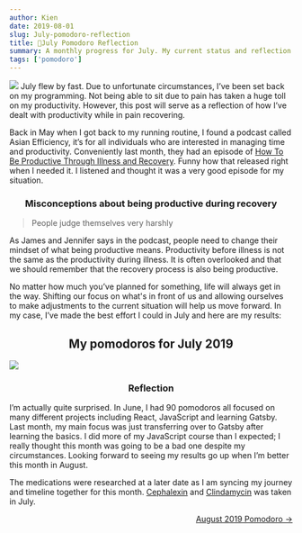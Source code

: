 ```yaml
---
author: Kien
date: 2019-08-01
slug: July-pomodoro-reflection
title: 🍅July Pomodoro Reflection
summary: A monthly progress for July. My current status and reflection on my productivity, goals and achievements.
tags: ['pomodoro']
---
```


![](https://images.unsplash.com/photo-1504279412591-227dd2310b22?ixlib=rb-1.2.1&ixid=eyJhcHBfaWQiOjEyMDd9&auto=format&fit=crop&w=1350&q=80)
July flew by fast. Due to unfortunate circumstances, I’ve been set back on my programming. Not being able to sit due to pain has taken a huge toll on my productivity. However, this post will serve as a reflection of how I’ve dealt with productivity while in pain recovering.

Back in May when I got back to my running routine, I found a podcast called Asian Efficiency, it’s for all individuals who are interested in managing time and productivity. Conveniently last month, they had an episode of <a href="http://www.asianefficiency.com/podcast/256-illness-recovery/" target="_blank">How To Be Productive Through Illness and Recovery</a>. Funny how that released right when I needed it. I listened and thought it was a very good episode for my situation.

### <center>Misconceptions about being productive during recovery</center>

<blockquote> People judge themselves very harshly </blockquote>

As James and Jennifer says in the podcast, people need to change their mindset of what being productive means. Productivity before illness is not the same as the productivity during illness. It is often overlooked and that we should remember that the recovery process is also being productive.

No matter how much you’ve planned for something, life will always get in the way. Shifting our focus on what's in front of us and allowing ourselves to make adjustments to the current situation will help us move forward. In my case, I’ve made the best effort I could in July and here are my results:

## <center> My pomodoros for July 2019 </center>

![](/static/images/pomodoros/pomotodojuly2019.png)

### <center> Reflection </center>

I’m actually quite surprised. In June, I had 90 pomodoros all focused on many different projects including React, JavaScript and learning Gatsby. Last month, my main focus was just transferring over to Gatsby after learning the basics. I did more of my JavaScript course than I expected; I really thought this month was going to be a bad one despite my circumstances. Looking forward to seeing my results go up when I’m better this month in August.

The medications were researched at a later date as I am syncing my journey and timeline together for this month. [Cephalexin](/blog/cephalexin/) and [Clindamycin](/blog/clindamycin/) was taken in July.

<div align="right"><a href="/blog/august-2019-pomodoro/">August 2019 Pomodoro &rarr;</a></div>

